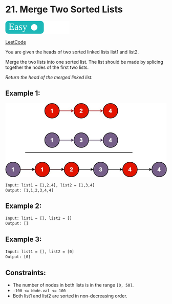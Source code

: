 # 21. Merge Two Sorted Lists

![](../tags/easy.svg)

[LeetCode](https://leetcode.com/problems/merge-two-sorted-lists/description/)

You are given the heads of two sorted linked lists list1 and list2.

Merge the two lists into one sorted list. The list should be made by splicing together the nodes of the first two lists.

_Return the head of the merged linked list._

## Example 1:

![](merge_ex1.jpg)

```
Input: list1 = [1,2,4], list2 = [1,3,4]
Output: [1,1,2,3,4,4]
```

## Example 2:

```
Input: list1 = [], list2 = []
Output: []
```

## Example 3:

```
Input: list1 = [], list2 = [0]
Output: [0]
```

## Constraints:

- The number of nodes in both lists is in the range `[0, 50]`.
- `-100 <= Node.val <= 100`
- Both list1 and list2 are sorted in non-decreasing order.
